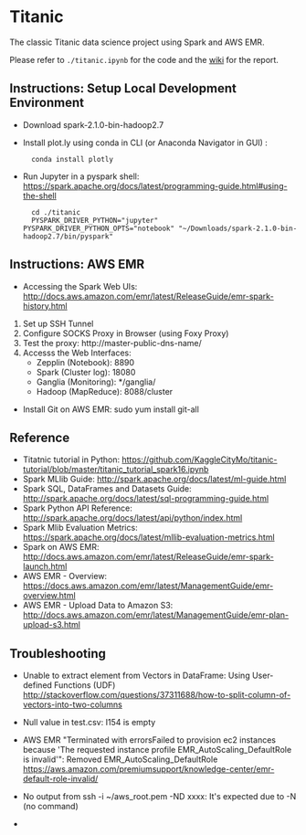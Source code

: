 # Titanic
The classic Titanic data science project using Spark and AWS EMR.

Please refer to `./titanic.ipynb` for the code and the [wiki](https://github.com/mw866/titanic/wiki) for the report.

## Instructions: Setup Local Development Environment
* Download spark-2.1.0-bin-hadoop2.7

* Install plot.ly using conda in CLI (or Anaconda Navigator in GUI) :


        conda install plotly

* Run Jupyter in a pyspark shell:
  https://spark.apache.org/docs/latest/programming-guide.html#using-the-shell


        cd ./titanic
        PYSPARK_DRIVER_PYTHON="jupyter" PYSPARK_DRIVER_PYTHON_OPTS="notebook" "~/Downloads/spark-2.1.0-bin-hadoop2.7/bin/pyspark"


## Instructions: AWS EMR
* Accessing the Spark Web UIs: http://docs.aws.amazon.com/emr/latest/ReleaseGuide/emr-spark-history.html
1. Set up SSH Tunnel
2. Configure  SOCKS Proxy in Browser (using Foxy Proxy)
3. Test the proxy: http://master-public-dns-name/
4. Accesss the Web Interfaces: 
    * Zepplin (Notebook): 8890 
    * Spark (Cluster log): 18080 
    * Ganglia (Monitoring): */ganglia/
    * Hadoop (MapReduce): 8088/cluster

* Install Git on AWS EMR: sudo yum install git-all



## Reference
* Titatnic tutorial in Python: https://github.com/KaggleCityMo/titanic-tutorial/blob/master/titanic_tutorial_spark16.ipynb
* Spark MLlib Guide: http://spark.apache.org/docs/latest/ml-guide.html
* Spark SQL, DataFrames and Datasets Guide: http://spark.apache.org/docs/latest/sql-programming-guide.html
* Spark Python API Reference: http://spark.apache.org/docs/latest/api/python/index.html
* Spark Mlib Evaluation Metrics: https://spark.apache.org/docs/latest/mllib-evaluation-metrics.html
* Spark on AWS EMR: http://docs.aws.amazon.com/emr/latest/ReleaseGuide/emr-spark-launch.html
* AWS EMR - Overview: https://docs.aws.amazon.com/emr/latest/ManagementGuide/emr-overview.html
* AWS EMR - Upload Data to Amazon S3: http://docs.aws.amazon.com/emr/latest/ManagementGuide/emr-plan-upload-s3.html


## Troubleshooting
* Unable to extract element from Vectors in DataFrame: Using User-defined Functions (UDF)
  http://stackoverflow.com/questions/37311688/how-to-split-column-of-vectors-into-two-columns

* Null value in test.csv: I154 is empty

* AWS EMR "Terminated with errorsFailed to provision ec2 instances because 'The requested instance profile EMR_AutoScaling_DefaultRole is invalid'":
  Removed EMR_AutoScaling_DefaultRole
  https://aws.amazon.com/premiumsupport/knowledge-center/emr-default-role-invalid/

* No output from ssh -i ~/aws_root.pem -ND xxxx: It's expected due to -N (no command)


* ​

